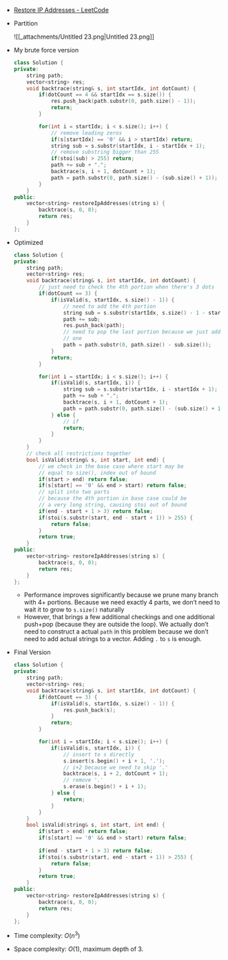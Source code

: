 - [Restore IP Addresses - LeetCode](https://leetcode.com/problems/restore-ip-addresses/description/)
- Partition
    
    ![[_attachments/Untitled 23.png|Untitled 23.png]]
    
- My brute force version
    
    ```C++
    class Solution {
    private:
        string path;
        vector<string> res;
        void backtrace(string& s, int startIdx, int dotCount) {
            if(dotCount == 4 && startIdx == s.size()) {
                res.push_back(path.substr(0, path.size() - 1));
                return;
            }
    
            for(int i = startIdx; i < s.size(); i++) {
                // remove leading zeros
                if(s[startIdx] == '0' && i > startIdx) return;
                string sub = s.substr(startIdx, i - startIdx + 1);
                // remove substring bigger than 255
                if(stoi(sub) > 255) return;
                path += sub + ".";
                backtrace(s, i + 1, dotCount + 1);
                path = path.substr(0, path.size() - (sub.size() + 1));
            }
        }
    public:
        vector<string> restoreIpAddresses(string s) {
            backtrace(s, 0, 0);
            return res;
        }
    };
    ```
    
- Optimized
    
    ```C++
    class Solution {
    private:
        string path;
        vector<string> res;
        void backtrace(string& s, int startIdx, int dotCount) {
            // just need to check the 4th portion when there's 3 dots
            if(dotCount == 3) {
                if(isValid(s, startIdx, s.size() - 1)) {
                    // need to add the 4th portion
                    string sub = s.substr(startIdx, s.size() - 1 - startIdx + 1);
                    path += sub;
                    res.push_back(path);
                    // need to pop the last portion because we just add an extra
                    // one
                    path = path.substr(0, path.size() - sub.size());
                }
                return;
            }
    
            for(int i = startIdx; i < s.size(); i++) {
                if(isValid(s, startIdx, i)) {
                    string sub = s.substr(startIdx, i - startIdx + 1);
                    path += sub + ".";
                    backtrace(s, i + 1, dotCount + 1);
                    path = path.substr(0, path.size() - (sub.size() + 1));
                } else {
					// if 
                    return;
                }
            }
        }
        // check all restrictions together
        bool isValid(string& s, int start, int end) {
            // we check in the base case where start may be
            // equal to size(), index out of bound
            if(start > end) return false;
            if(s[start] == '0' && end > start) return false;
            // split into two parts
            // because the 4th portion in base case could be
            // a very long string, causing stoi out of bound
            if(end - start + 1 > 3) return false;
            if(stoi(s.substr(start, end - start + 1)) > 255) {
                return false;
            }
            return true;
        }
    public:
        vector<string> restoreIpAddresses(string s) {
            backtrace(s, 0, 0);
            return res;
        }
    };
    ```
    
    - Performance improves significantly because we prune many branch with 4+ portions. Because we need exactly 4 parts, we don’t need to wait it to grow to `s.size()` naturally
    - However, that brings a few additional checkings and one additional push+pop (because they are outside the loop). We actually don’t need to construct a actual `path` in this problem because we don’t need to add actual strings to a vector. Adding `.` to `s` is enough.
- Final Version
    
    ```C++
    class Solution {
    private:
        string path;
        vector<string> res;
        void backtrace(string& s, int startIdx, int dotCount) {
            if(dotCount == 3) {
                if(isValid(s, startIdx, s.size() - 1)) {
                    res.push_back(s);
                }
                return;
            }
    
            for(int i = startIdx; i < s.size(); i++) {
                if(isValid(s, startIdx, i)) {
                    // insert to s directly
                    s.insert(s.begin() + i + 1, '.');
                    // i+2 because we need to skip '.'
                    backtrace(s, i + 2, dotCount + 1);
                    // remove '.'
                    s.erase(s.begin() + i + 1);
                } else {
                    return;
                }
            }
        }
        bool isValid(string& s, int start, int end) {
            if(start > end) return false;
            if(s[start] == '0' && end > start) return false;
            
            if(end - start + 1 > 3) return false;
            if(stoi(s.substr(start, end - start + 1)) > 255) {
                return false;
            }
            return true;
        }
    public:
        vector<string> restoreIpAddresses(string s) {
            backtrace(s, 0, 0);
            return res;
        }
    };
    ```
    
- Time complexity: $O(n^3)$﻿
- Space complexity: $O(1)$﻿, maximum depth of 3.